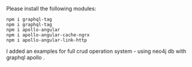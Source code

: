 Please install the following modules:

```
npm i graphql-tag
npm i graphql-tag
npm i apollo-angular
npm i apollo-angular-cache-ngrx
npm i apollo-angular-link-http
```


I added an examples for full crud operation system - using neo4j db with graphql apollo .
